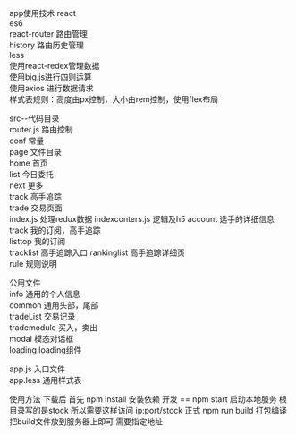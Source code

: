   app使用技术
  react <br/>
  es6<br/>
  react-router  路由管理 <br/>
  history 路由历史管理<br/>
  less<br/>
  使用react-redex管理数据<br/>
  使用big.js进行四则运算<br/>
  使用axios 进行数据请求<br/>
  样式表规则：高度由px控制，大小由rem控制，使用flex布局



src--代码目录<br/>
  router.js  路由控制<br/>
  conf   常量<br/>
  page 文件目录<br/>
    home  首页<br/>
    list 今日委托<br/>
    next  更多<br/>
    track 高手追踪<br/>
    trade  交易页面<br/>
      <!-- buy  买入 <br> 这两个取消
      shell 卖出 <br> -->
      index.js   处理redux数据
      indexconters.js   逻辑及h5
    account  选手的详细信息<br/>
    track  我的订阅，高手追踪<br>
      listtop  我的订阅<br>
      tracklist 高手追踪入口
    rankinglist 高手追踪详细页<br>
    rule  规则说明
    
  公用文件<br/>
    info  通用的个人信息<br/>
    common 通用头部，尾部<br/>
    tradeList 交易记录<br/>
    trademodule 买入，卖出<br/>
    modal  模态对话框<br/>
    loading  loading组件<br/>
  
  app.js  入口文件<br/>
  app.less  通用样式表<br/>

  使用方法 
  下载后 首先 npm install  安装依赖
  开发 ==  npm start 启动本地服务 根目录写的是stock 所以需要这样访问 ip:port/stock
  正式 npm run build 打包编译  把build文件放到服务器上即可  需要指定地址


